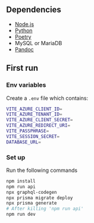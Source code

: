 ## Dependencies

- [Node.js](https://nodejs.org/en)
- [Python](https://www.python.org/)
- [Poetry](https://python-poetry.org/)
- MySQL or MariaDB
- [Pandoc](https://pandoc.org)

## First run

### Env variables

Create a `.env` file which contains:

~~~ bash
VITE_AZURE_CLIENT_ID=
VITE_AZURE_TENANT_ID=
VITE_AZURE_CLIENT_SECRET=
VITE_AZURE_REDIRECT_URI=
VITE_PASSPHRASE=
VITE_SESSION_SECRET=
DATABASE_URL=
~~~

### Set up

Run the following commands

~~~ bash
npm install
npm run api
npx graphql-codegen
npx prisma migrate deploy
npx prisma generate
# After killing 'npm run api'
npm run dev
~~~